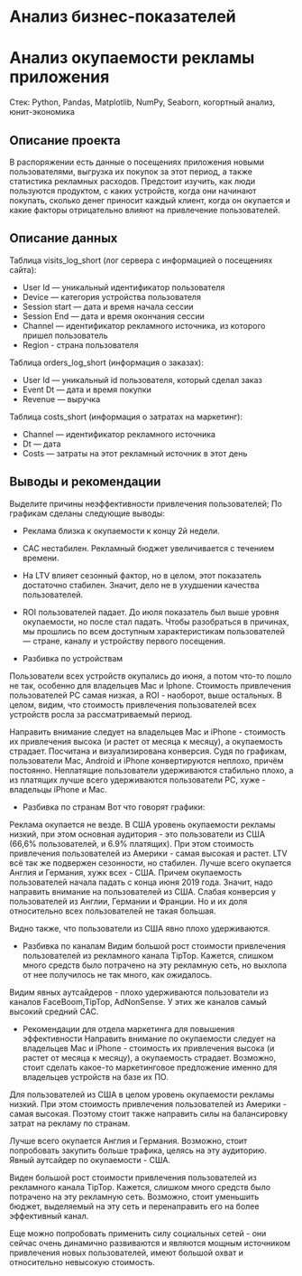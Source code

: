 # Анализ бизнес-показателей
# Анализ окупаемости рекламы приложения

Стек: Python, Pandas, Matplotlib, NumPy, Seaborn, когортный анализ, юнит-экономика

## Описание проекта
В распоряжении есть данные о посещениях приложения новыми пользователями, выгрузка их покупок за этот период, а также статистика рекламных расходов. Предстоит изучить, как люди пользуются продуктом, с каких устройств, когда они начинают покупать, сколько денег приносит каждый клиент, когда он окупается и какие факторы отрицательно влияют на привлечение пользователей.

## Описание данных
Таблица visits_log_short (лог сервера с информацией о посещениях сайта):
- User Id — уникальный идентификатор пользователя
- Device — категория устройства пользователя
- Session start — дата и время начала сессии
- Session End — дата и время окончания сессии
- Channel — идентификатор рекламного источника, из которого пришел пользователь
- Region - страна пользователя

Таблица orders_log_short (информация о заказах):
- User Id — уникальный id пользователя, который сделал заказ
- Event Dt — дата и время покупки
- Revenue — выручка

Таблица costs_short (информация о затратах на маркетинг):
- Channel — идентификатор рекламного источника
- Dt — дата
- Costs — затраты на этот рекламный источник в этот день

## Выводы и рекомендации 
Выделите причины неэффективности привлечения пользователей;
По графикам сделаны следующие выводы:

- Реклама близка к окупаемости к концу 2й недели.
- CAC нестабилен. Рекламный бюджет увеличивается с течением времени.
- На LTV влияет сезонный фактор, но в целом, этот показатель достаточно стабилен. Значит, дело не в ухудшении качества пользователей.
- ROI пользователей падает. До июля показатель был выше уровня окупаемости, но после стал падать.
Чтобы разобраться в причинах, мы прошлись по всем доступным характеристикам пользователей — стране, каналу и устройству первого посещения.

- Разбивка по устройствам

Пользователи всех устройств окупались до июня, а потом что-то пошло не так, особенно для владельцев Mac и Iphone. Стоимость привлечения пользователей PC самая низкая, а ROI - наоборот, выше остальных. В целом, видим, что стоимость привлечения пользователей всех устройств росла за рассматриваемый период.

Направить внимание следует на владельцев Mac и iPhone - стоимость их привлечения высока (и растет от месяца к месяцу), а окупаемоcть страдает. Посчитана и визуализирована конверсия. Судя по графикам, пользователи Mac, Android и iPhone конвертируются неплохо, причём постоянно. Неплатящие пользователи удерживаются стабильно плохо, а из платящих лучше всего удерживаются пользователи PC, хуже - владельцы iPhone и Mac.

- Разбивка по странам Вот что говорят графики:

Реклама окупается не везде. В США уровень окупаемости рекламы низкий, при этом основная аудитория - это пользователи из США (66,6% пользователей, и 6.9% платящих).
При этом стоимость привлечения пользователей из Америки - самая высокая и растет.
LTV всё так же подвержен сезонности, но стабилен.
Лучше всего окупается Англия и Германия, хужк всех - США. Причем окупаемость пользователей начала падать с конца июня 2019 года.
Значит, надо направить внимание на пользователей из США.
Слабая конверсия у пользователей из Англии, Германии и Франции. Но и их доля относительно всех пользователей не такая большая.

Видно также, что пользователи из США явно плохо удерживаются.

- Разбивка по каналам Видим большой рост стоимости привлечения пользователей из рекламного канала TipTop. Кажется, слишком много средств было потрачено на эту рекламную сеть, но выхлопа от нее получилось не так много, как ожидалось.

Видим явных аутсайдеров - плохо удерживаются пользователи из каналов FaceBoom,TipTop, AdNonSense. У этих же каналов самый высокий средний CAC.

- Рекомендации для отдела маркетинга для повышения эффективности
Направить внимание по окупаемости следует на владельцев Mac и iPhone - стоимость их привлечения высока (и растет от месяца к месяцу), а окупаемоcть страдает. Возможно, стоит сделать какое-то маркетинговое предложение именно для владельцев устройств на базе их ПО.

Для пользователей из США в целом уровень окупаемости рекламы низкий. При этом стоимость привлечения пользователей из Америки - самая высокая. Поэтому стоит также направить силы на балансировку затрат на рекламу по странам.

Лучше всего окупается Англия и Германия. Возможно, стоит попробовать закупить больше трафика, целясь на эту аудиторию. Явный аутсайдер по окупаемости - США.

Виден большой рост стоимости привлечения пользователей из рекламного канала TipTop. Кажется, слишком много средств было потрачено на эту рекламную сеть. Возможно, стоит уменьшить бюджет, выделяемый на эту сеть и перенаправить его на более эффективный канал.

Еще можно попробовать применить силу социальных сетей - они сейчас очень динамично развиваются и являются мощным источником привлечения новых пользователей, имеют большой охват и относительно невысокую стоимость.
